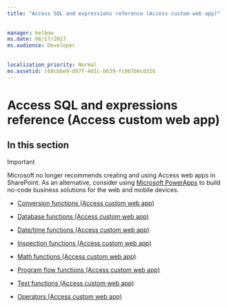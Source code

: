 ```yaml
---
title: "Access SQL and expressions reference (Access custom web app)"
  
  
manager: kelbow
ms.date: 08/17/2017
ms.audience: Developer
 
  
localization_priority: Normal
ms.assetid: c68cbbe9-d97f-4d1c-b639-fc067b6cd316
---
```


# Access SQL and expressions reference (Access custom web app)

## In this section

> [!IMPORTANT]
> Microsoft no longer recommends creating and using Access web apps in SharePoint. As an alternative, consider using [Microsoft PowerApps](https://powerapps.microsoft.com/en-us/) to build no-code business solutions for the web and mobile devices. 
  
- [Conversion functions (Access custom web app)](conversion-functions-access-custom-web-app.md)
    
- [Database functions (Access custom web app)](database-functions-access-custom-web-app.md)
    
- [Date/time functions (Access custom web app)](date-time-functionsaccess-custom-web-app.md)
    
- [Inspection functions (Access custom web app)](inspection-functions-access-custom-web-app.md)
    
- [Math functions (Access custom web app)](math-functions-access-custom-web-app.md)
    
- [Program flow functions (Access custom web app)](program-flow-functions-access-custom-web-app.md)
    
- [Text functions (Access custom web app)](text-functions-access-custom-web-app.md)
    
- [Operators (Access custom web app)](operators-access-custom-web-app.md)
    

